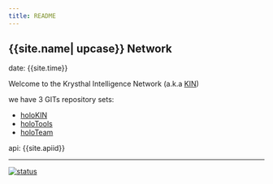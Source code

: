 ```yaml
---
title: README
---
```

## {{site.name| upcase}} Network

date: {{site.time}}

Welcome to the Krysthal Intelligence Network (a.k.a [KIN])

we have 3 GITs repository sets:

* [holoKIN](https://github.com/holoKin)
* [holoTools](https://github.com/holoTools)
* [holoTeam](https://github.com/holoTeam)

api: {{site.apiid}}


[KIN]: {{site.search}}=%23KIN


____
[![status](https://www.repostatus.org/badges/latest/moved.svg)](https://framagit.org/kin/overview)
